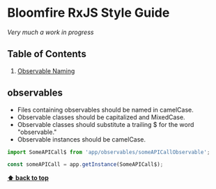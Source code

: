 # Bloomfire RxJS Style Guide

*Very much a work in progress*

## Table of Contents

  1. [Observable Naming](#observables)

## observables 

  - Files containing observables should be named in camelCase.
  - Observable classes should be capitalized and MixedCase.
  - Observable classes should substitute a trailing $ for the word "observable."
  - Observable instances should be camelCase.

  ```jsx
  import SomeAPICall$ from 'app/observables/someAPICallObservable';
  ````

  ```jsx
  const someAPICall = app.getInstance(SomeAPICall$);
  ```

**[⬆ back to top](#table-of-contents)**
